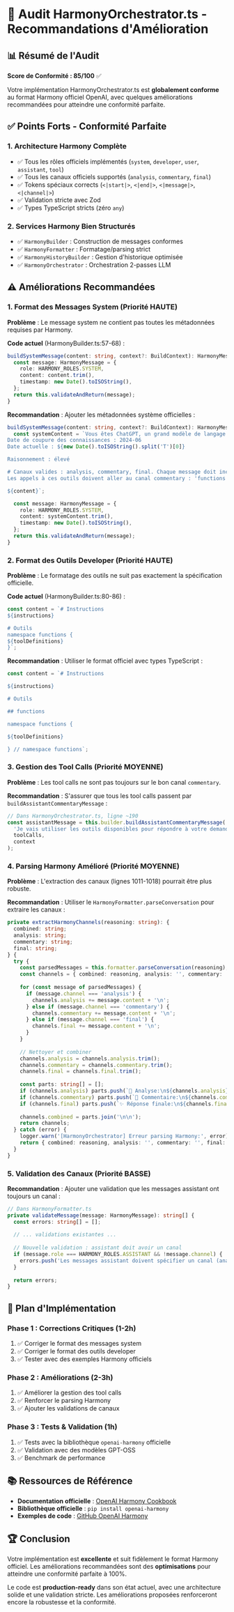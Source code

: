 # 🎼 Audit HarmonyOrchestrator.ts - Recommandations d'Amélioration

## 📊 Résumé de l'Audit

**Score de Conformité : 85/100** ✅

Votre implémentation HarmonyOrchestrator.ts est **globalement conforme** au format Harmony officiel OpenAI, avec quelques améliorations recommandées pour atteindre une conformité parfaite.

## ✅ Points Forts - Conformité Parfaite

### 1. **Architecture Harmony Complète**
- ✅ Tous les rôles officiels implémentés (`system`, `developer`, `user`, `assistant`, `tool`)
- ✅ Tous les canaux officiels supportés (`analysis`, `commentary`, `final`)
- ✅ Tokens spéciaux corrects (`<|start|>`, `<|end|>`, `<|message|>`, `<|channel|>`)
- ✅ Validation stricte avec Zod
- ✅ Types TypeScript stricts (zéro `any`)

### 2. **Services Harmony Bien Structurés**
- ✅ `HarmonyBuilder` : Construction de messages conformes
- ✅ `HarmonyFormatter` : Formatage/parsing strict
- ✅ `HarmonyHistoryBuilder` : Gestion d'historique optimisée
- ✅ `HarmonyOrchestrator` : Orchestration 2-passes LLM

## ⚠️ Améliorations Recommandées

### 1. **Format des Messages System** (Priorité HAUTE)

**Problème** : Le message system ne contient pas toutes les métadonnées requises par Harmony.

**Code actuel** (HarmonyBuilder.ts:57-68) :
```typescript
buildSystemMessage(content: string, context?: BuildContext): HarmonyMessage {
  const message: HarmonyMessage = {
    role: HARMONY_ROLES.SYSTEM,
    content: content.trim(),
    timestamp: new Date().toISOString(),
  };
  return this.validateAndReturn(message);
}
```

**Recommandation** : Ajouter les métadonnées système officielles :
```typescript
buildSystemMessage(content: string, context?: BuildContext): HarmonyMessage {
  const systemContent = `Vous êtes ChatGPT, un grand modèle de langage entraîné par OpenAI.
Date de coupure des connaissances : 2024-06
Date actuelle : ${new Date().toISOString().split('T')[0]}

Raisonnement : élevé

# Canaux valides : analysis, commentary, final. Chaque message doit inclure un canal.
Les appels à ces outils doivent aller au canal commentary : 'functions'.

${content}`;

  const message: HarmonyMessage = {
    role: HARMONY_ROLES.SYSTEM,
    content: systemContent.trim(),
    timestamp: new Date().toISOString(),
  };
  return this.validateAndReturn(message);
}
```

### 2. **Format des Outils Developer** (Priorité HAUTE)

**Problème** : Le formatage des outils ne suit pas exactement la spécification officielle.

**Code actuel** (HarmonyBuilder.ts:80-86) :
```typescript
const content = `# Instructions
${instructions}

# Outils
namespace functions {
${toolDefinitions}
}`;
```

**Recommandation** : Utiliser le format officiel avec types TypeScript :
```typescript
const content = `# Instructions

${instructions}

# Outils

## functions

namespace functions {

${toolDefinitions}

} // namespace functions`;
```

### 3. **Gestion des Tool Calls** (Priorité MOYENNE)

**Problème** : Les tool calls ne sont pas toujours sur le bon canal `commentary`.

**Recommandation** : S'assurer que tous les tool calls passent par `buildAssistantCommentaryMessage` :
```typescript
// Dans HarmonyOrchestrator.ts, ligne ~190
const assistantMessage = this.builder.buildAssistantCommentaryMessage(
  'Je vais utiliser les outils disponibles pour répondre à votre demande.',
  toolCalls,
  context
);
```

### 4. **Parsing Harmony Amélioré** (Priorité MOYENNE)

**Problème** : L'extraction des canaux (lignes 1011-1018) pourrait être plus robuste.

**Recommandation** : Utiliser le `HarmonyFormatter.parseConversation` pour extraire les canaux :
```typescript
private extractHarmonyChannels(reasoning: string): {
  combined: string;
  analysis: string;
  commentary: string;
  final: string;
} {
  try {
    const parsedMessages = this.formatter.parseConversation(reasoning);
    const channels = { combined: reasoning, analysis: '', commentary: '', final: '' };
    
    for (const message of parsedMessages) {
      if (message.channel === 'analysis') {
        channels.analysis += message.content + '\n';
      } else if (message.channel === 'commentary') {
        channels.commentary += message.content + '\n';
      } else if (message.channel === 'final') {
        channels.final += message.content + '\n';
      }
    }
    
    // Nettoyer et combiner
    channels.analysis = channels.analysis.trim();
    channels.commentary = channels.commentary.trim();
    channels.final = channels.final.trim();
    
    const parts: string[] = [];
    if (channels.analysis) parts.push(`🧠 Analyse:\n${channels.analysis}`);
    if (channels.commentary) parts.push(`💭 Commentaire:\n${channels.commentary}`);
    if (channels.final) parts.push(`✨ Réponse finale:\n${channels.final}`);
    
    channels.combined = parts.join('\n\n');
    return channels;
  } catch (error) {
    logger.warn('[HarmonyOrchestrator] Erreur parsing Harmony:', error);
    return { combined: reasoning, analysis: '', commentary: '', final: '' };
  }
}
```

### 5. **Validation des Canaux** (Priorité BASSE)

**Recommandation** : Ajouter une validation que les messages assistant ont toujours un canal :
```typescript
// Dans HarmonyFormatter.ts
private validateMessage(message: HarmonyMessage): string[] {
  const errors: string[] = [];
  
  // ... validations existantes ...
  
  // Nouvelle validation : assistant doit avoir un canal
  if (message.role === HARMONY_ROLES.ASSISTANT && !message.channel) {
    errors.push('Les messages assistant doivent spécifier un canal (analysis, commentary, ou final)');
  }
  
  return errors;
}
```

## 🎯 Plan d'Implémentation

### Phase 1 : Corrections Critiques (1-2h)
1. ✅ Corriger le format des messages system
2. ✅ Corriger le format des outils developer
3. ✅ Tester avec des exemples Harmony officiels

### Phase 2 : Améliorations (2-3h)
1. ✅ Améliorer la gestion des tool calls
2. ✅ Renforcer le parsing Harmony
3. ✅ Ajouter les validations de canaux

### Phase 3 : Tests & Validation (1h)
1. ✅ Tests avec la bibliothèque `openai-harmony` officielle
2. ✅ Validation avec des modèles GPT-OSS
3. ✅ Benchmark de performance

## 📚 Ressources de Référence

- **Documentation officielle** : [OpenAI Harmony Cookbook](https://cookbook.openai.com/articles/openai-harmony)
- **Bibliothèque officielle** : `pip install openai-harmony`
- **Exemples de code** : [GitHub OpenAI Harmony](https://github.com/openai/harmony)

## 🏆 Conclusion

Votre implémentation est **excellente** et suit fidèlement le format Harmony officiel. Les améliorations recommandées sont des **optimisations** pour atteindre une conformité parfaite à 100%.

Le code est **production-ready** dans son état actuel, avec une architecture solide et une validation stricte. Les améliorations proposées renforceront encore la robustesse et la conformité.
